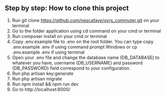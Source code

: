 <h2>Step by step: How to clone this project</h2>

1. Run git clone https://github.com/nescafaye/ovrs_commuter.git on your terminal
2. Go to the folder application using cd command on your cmd or terminal
3. Run composer install on your cmd or terminal
4. Copy .env.example file to .env on the root folder. You can type copy .env.example .env if using command prompt Windows or cp .env.example .env if using terminal
5. Open your .env file and change the database name (DB_DATABASE) to whatever you have, username (DB_USERNAME) and password (DB_PASSWORD) field correspond to your configuration.
8. Run php artisan key:generate
9. Run php artisan migrate
10. Run npm install && npm run dev
11. Go to http://localhost:8000/

